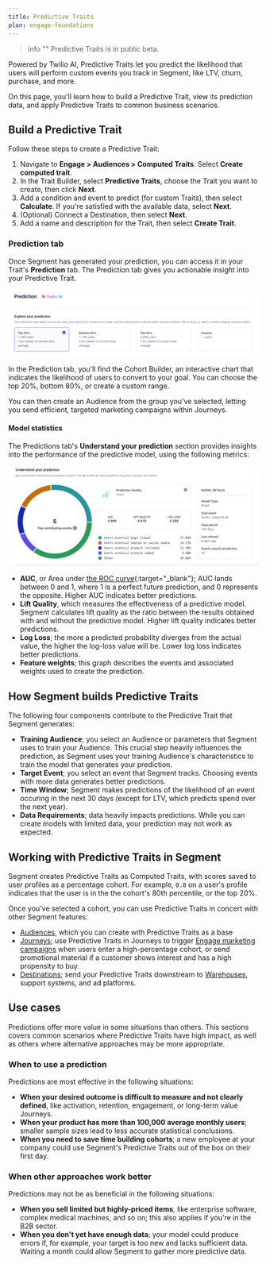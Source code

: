 ```yaml
---
title: Predictive Traits
plan: engage-foundations
---
```


> info ""
> Predictive Traits is in public beta.

Powered by Twilio AI, Predictive Traits let you predict the likelihood that users will perform custom events you track in Segment, like LTV, churn, purchase, and more.

On this page, you'll learn how to build a Predictive Trait, view its prediction data, and apply Predictive Traits to common business scenarios. 

## Build a Predictive Trait

Follow these steps to create a Predictive Trait:

1. Navigate to **Engage > Audiences > Computed Traits**. Select **Create computed trait**.
2. In the Trait Builder, select **Predictive Traits**, choose the Trait you want to create, then click **Next**.
3. Add a condition and event to predict (for custom Traits), then select **Calculate**. If you're satisfied with the available data, select **Next**.
4. (Optional) Connect a Destination, then select **Next**.
5. Add a name and description for the Trait, then select **Create Trait**.

### Prediction tab

Once Segment has generated your prediction, you can access it in your Trait's **Prediction** tab. The Prediction tab gives you actionable insight into your Predictive Trait. 

![The Explore your prediction section of the Computed Trait Prediction tab](../images/explore_prediction.png)

In the Prediction tab, you'll find the Cohort Builder, an interactive chart that indicates the likelihood of users to convert to your goal. You can choose the top 20%, bottom 80%, or create a custom range.

You can then create an Audience from the group you've selected, letting you send efficient, targeted marketing campaigns within Journeys.

#### Model statistics

The Predictions tab's **Understand your prediction** section provides insights into the performance of the predictive model, using the following metrics:

![The Understand your prediction dashboard in the Segment UI](../images/understand_prediction.png)

- **AUC**, or Area under [the ROC curve](https://en.wikipedia.org/wiki/Receiver_operating_characteristic){:target="_blank"}; AUC lands between 0 and 1, where 1 is a perfect future prediction, and 0 represents the opposite. Higher AUC indicates better predictions. 
- **Lift Quality**, which measures the effectiveness of a predictive model. Segment calculates lift quality as the ratio between the results obtained with and without the predictive model. Higher lift quality indicates better predictions.
- **Log Loss**; the more a predicted probability diverges from the actual value, the higher the log-loss value will be. Lower log loss indicates better predictions.
- **Feature weights**; this graph describes the events and associated weights used to create the prediction.

## How Segment builds Predictive Traits

The following four components contribute to the Predictive Trait that Segment generates:

- **Training Audience**; you select an Audience or parameters that Segment uses to train your Audience. This crucial step heavily influences the prediction, as Segment uses your training Audience's characteristics to train the model that generates your prediction.
- **Target Event**; you select an event that Segment tracks. Choosing events with more data generates better predictions.   
- **Time Window**; Segment makes predictions of the likelihood of an event occuring in the next 30 days (except for LTV, which predicts spend over the next year).
- **Data Requirements**; data heavily impacts predictions. While you can create models with limited data, your prediction may not work as expected.


## Working with Predictive Traits in Segment

Segment creates Predictive Traits as Computed Traits, with scores saved to user profiles as a percentage cohort. For example, `0.8` on a user's profile indicates that the user is in the the cohort's 80th percentile, or the top 20%. 

Once you've selected a cohort, you can use Predictive Traits in concert with other Segment features:

- [Audiences](/docs/engage/audiences/), which you can create with Predictive Traits as a base
- [Journeys](/docs/engage/journeys/); use Predictive Traits in Journeys to trigger [Engage marketing campaigns](/docs/engage/campaigns/) when users enter a high-percentage cohort, or send promotional material if a customer shows interest and has a high propensity to buy.
- [Destinations](/docs/connections/destinations/); send your Predictive Traits downstream to [Warehouses](/docs/connections/storage/warehouses/), support systems, and ad platforms.

## Use cases

Predictions offer more value in some situations than others. This sections covers common scenarios where Predictive Traits have high impact, as well as others where alternative approaches may be more appropriate.

### When to use a prediction

Predictions are most effective in the following situations: 

- **When your desired outcome is difficult to measure and not clearly defined**, like activation, retention, engagement, or long-term value Journeys.
- **When your product has more than 100,000 average monthly users**; smaller sample sizes lead to less accurate statistical conclusions.
- **When you need to save time building cohorts**; a new employee at your company could use Segment's Predictive Traits out of the box on their first day.

### When other approaches work better

Predictions may not be as beneficial in the following situations:

- **When you sell limited but highly-priced items**, like enterprise software, complex medical machines, and so on; this also applies if you're in the B2B sector.
- **When you don't yet have enough data**; your model could produce errors if, for example, your target is too new and lacks sufficient data. Waiting a month could allow Segment to gather more predictive data.
